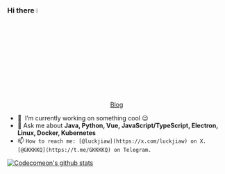 ### Hi there <a href="https://www.gautamkrishnar.com/"><img src="https://media.giphy.com/media/hvRJCLFzcasrR4ia7z/giphy.gif" width="5%"></a>

<p align="center">
  <a href="https://jwinks.com">Blog</a>
</p>

- 🔭 &nbsp;I’m currently working on something cool :wink:
- 💬 Ask me about **Java, Python, Vue, JavaScript/TypeScript, Electron, Linux, Docker, Kubernetes**
- 📫 `How to reach me: [@luckjiaw](https://x.com/luckjiaw) on X. [@GKKKKQ](https://t.me/GKKKKQ) on Telegram.`


[![Codecomeon's github stats](https://github-readme-stats.vercel.app/api?username=luckjiawei)](https://github.com/anuraghazra/github-readme-stats)